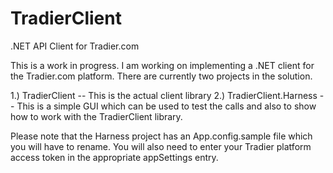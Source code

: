 # TradierClient
.NET API Client for Tradier.com

This is a work in progress. I am working on implementing a .NET client for the Tradier.com platform. There are currently two projects in the solution.

1.) TradierClient -- This is the actual client library
2.) TradierClient.Harness -- This is a simple GUI which can be used to test the calls and also to show how to work with the TradierClient library.

Please note that the Harness project has an App.config.sample file which you will have to rename. You will also need to enter your Tradier platform access token in the appropriate appSettings entry.

